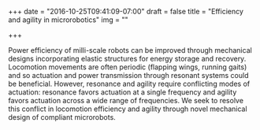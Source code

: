 +++
date = "2016-10-25T09:41:09-07:00"
draft = false
title = "Efficiency and agility in microrobotics"
img = ""

+++

Power efficiency of milli-scale robots can be improved through mechanical designs incorporating elastic structures for energy storage and recovery. Locomotion movements are often periodic (flapping wings, running gaits) and so actuation and power transmission through resonant systems could be beneficial. However, resonance and agility require conflicting modes of actuation: resonance favors actuation at a single frequency and agility favors actuation across a wide range of frequencies. We seek to resolve this conflict in locomotion efficiency and agility through novel mechanical design of compliant microrobots. 